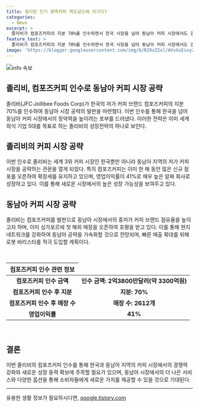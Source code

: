 ```yaml
---
title: 필리핀 인기 왕족커피 맥도날드에 이기다?
categories:
  - News
excerpt: >
  졸리비가 컴포즈커피의 지분 70%를 인수하면서 한국 시장을 넘어 동남아 커피 시장에서도 강세를 보일 것으로 예상된다. 이번 인수는 세계 3위 커피 시장인 한국을 공략하는 관문을 열고, 커피 시장 점유율을 높이기 위한 포석이라는 평가를 받고 있다. 컴포즈커피는 저가 커피 브랜드 중 가장 높은 영업이익률을 보이며 성장세가 뚜렷하며, 이를 통해 동남아 시장에서도 중저가 커피 시장을 선도할 것으로 전망되고 있다. JFC는 컴포즈커피를 활용해 동남아 공략을 가속화할 것으로 보이며, 로봇 바리스타를 투자해 매출을 늘리기도 한다. 앞으로 국내 진출에 대한 기대감도 나오고 있다.
feature_text: >
  졸리비가 컴포즈커피의 지분 70%를 인수하면서 한국 시장을 넘어 동남아 커피 시장에서도 강세를 보일 것으로 예상된다. 이번 인수는 세계 3위 커피 시장인 한국을 공략하는 관문을 열고, 커피 시장 점유율을 높이기 위한 포석이라는 평가를 받고 있다. 컴포즈커피는 저가 커피 브랜드 중 가장 높은 영업이익률을 보이며 성장세가 뚜렷하며, 이를 통해 동남아 시장에서도 중저가 커피 시장을 선도할 것으로 전망되고 있다. JFC는 컴포즈커피를 활용해 동남아 공략을 가속화할 것으로 보이며, 로봇 바리스타를 투자해 매출을 늘리기도 한다. 앞으로 국내 진출에 대한 기대감도 나오고 있다.
image: 'https://blogger.googleusercontent.com/img/b/R29vZ2xl/AVvXsEixyZcFfHzMRdzZMjFBmAUKJYCLCGyLL1o632UiGVXcaFdKo_bkvkuCioo0uUKlGfBVcT3P84aROyZIXSBEx3Aw5nCQ3pTgDom1WDC4m8eifvWiAmWEEVb4x6G_l8C0QH225ldMjyaFvpxGEBGNO37VmDTDMHGhJPq73UglMfDca1-0aw/s1600/blogspot.png'
---
```


<p><img src="https://blogger.googleusercontent.com/img/b/R29vZ2xl/AVvXsEixyZcFfHzMRdzZMjFBmAUKJYCLCGyLL1o632UiGVXcaFdKo_bkvkuCioo0uUKlGfBVcT3P84aROyZIXSBEx3Aw5nCQ3pTgDom1WDC4m8eifvWiAmWEEVb4x6G_l8C0QH225ldMjyaFvpxGEBGNO37VmDTDMHGhJPq73UglMfDca1-0aw/s1600/blogspot.png" alt="info 속보" /></p>

<h2 data-ke-size="size26">졸리비, 컴포즈커피 인수로 동남아 커피 시장 공략</h2>

<p data-ke-size="size16">졸리비(JFC·Jollibee Foods Corp)가 한국의 저가 커피 브랜드 컴포즈커피의 지분 70%를 인수하여 동남아 시장 공략의 발판을 마련했다. 이번 인수를 통해 한국을 넘어 동남아 커피 시장에서의 장악력을 높이려는 포부를 드러냈다. 이러한 전략은 이미 세계 외식 기업 5대를 목표로 하는 졸리비의 성장전략의 하나로 보인다.</p>

<h2 data-ke-size="size26">졸리비의 커피 시장 공략</h2>

<p data-ke-size="size16">이번 인수로 졸리비는 세계 3위 커피 시장인 한국뿐만 아니라 동남아 지역의 저가 커피 시장을 공략하는 관문을 열게 되었다. 특히 컴포즈커피는 이미 한 해 동안 많은 신규 점포를 오픈하여 확장세를 유지하고 있으며, 영업이익률이 41%로 매우 높은 알짜 회사로 성장하고 있다. 이를 통해 새로운 시장에서의 높은 성장 가능성을 보여주고 있다.</p>

<h2 data-ke-size="size26">동남아 커피 시장 공략</h2>

<p data-ke-size="size16">졸리비는 컴포즈커피를 발판으로 동남아 시장에서의 중저가 커피 브랜드 점유율을 높이고자 하며, 이미 싱가포르에 첫 해외 매장을 오픈하여 호평을 받고 있다. 이를 통해 현지 네트워크를 강화하여 동남아 공략을 가속화할 것으로 전망되며, 빠른 매출 확대를 위해 로봇 바리스타를 적극 도입할 계획이다.</p>

<p data-ke-size="size16">&nbsp;</p>

<table>
    <thead>
        <tr>
            <th style="text-align: center; height: 17px;"><b>컴포즈커피 인수 관련 정보</b></th>
        </tr>
    </thead>
    <tbody>
        <tr>
            <td style="text-align: center; height: 17px;"><b>컴포즈커피 인수 금액</b></td>
            <td style="text-align: center; height: 17px;"><b>인수 금액: 2억3800만달러(약 3300억원)</b></td>
        </tr>
        <tr>
            <td style="text-align: center; height: 17px;"><b>컴포즈커피 인수 후 지분</b></td>
            <td style="text-align: center; height: 17px;"><b>지분: 70%</b></td>
        </tr>
        <tr>
            <td style="text-align: center; height: 17px;"><b>컴포즈커피 인수 후 매장 수</b></td>
            <td style="text-align: center; height: 17px;"><b>매장 수: 2612개</b></td>
        </tr>
        <tr>
            <td style="text-align: center; height: 17px;"><b>영업이익률</b></td>
            <td style="text-align: center; height: 17px;"><b>41%</b></td>
        </tr>
    </tbody>
</table>

<p data-ke-size="size16">&nbsp;</p>

<h2 data-ke-size="size26">결론</h2>

<p data-ke-size="size16">이번 졸리비의 컴포즈커피 인수를 통해 한국과 동남아 지역의 커피 시장에서의 경쟁력 강화와 새로운 성장 동력 확보에 주목할 필요가 있으며, 동남아 시장에서의 더 나은 서비스와 다양한 옵션을 통해 소비자들에게 새로운 가치를 제공할 수 있을 것으로 기대된다.</p>

<p><hr></p>
유용한 생활 정보가 필요하시다면, <a href="https://qoogle.tistory.com" rel="dofollow">qoogle.tistory.com</a>


